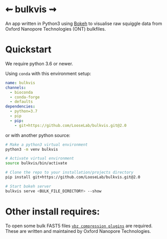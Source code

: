 ⇜ bulkvis ⇝
============

An app written in Python3 using [Bokeh][1] to visualise raw squiggle data from Oxford Nanopore Technologies (ONT) bulkfiles. 

Quickstart
==========
We require python 3.6 or newer.

Using `conda` with this environment setup:
```yaml
name: bulkvis
channels:
  - bioconda
  - conda-forge
  - defaults
dependencies:
  - python=3.7
  - pip
  - pip:
    - git+https://github.com/LooseLab/bulkvis.git@2.0
```

or with another python source:

```bash
# Make a python3 virtual environment
python3 -m venv bulkvis

# Activate virtual environment
source bulkvis/bin/activate

# Clone the repo to your installation/projects directory
pip install git+https://github.com/LooseLab/bulkvis.git@2.0

# Start bokeh server
bulkvis serve <BULK_FILE_DIRECTORY> --show
```

Other install requires:
===

To open some bulk FAST5 files [`vbz compression plugins`][2] are required. 
These are written and maintained by Oxford Nanopore Technologies.


 [1]: https://github.com/bokeh/bokeh/
 [2]: https://github.com/nanoporetech/vbz_compression
